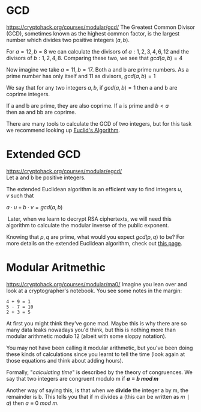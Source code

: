 # GCD
https://cryptohack.org/courses/modular/gcd/
The Greatest Common Divisor (GCD), sometimes known as the highest common factor, is the largest number which divides two positive integers $(a,b)$.  
  
For $a=12, b=8$ we can calculate the divisors of $a: 1,2,3,4,6,12$ and the divisors of $b: 1,2,4,8$. Comparing these two, we see that $gcd(a,b)=4$
  
Now imagine we take $a=11,b=17$. Both a and b are prime numbers. As a prime number has only itself and 11 as divisors, $gcd⁡(a,b)=1$
  
We say that for any two integers $a,b$, if $gcd⁡(a,b)=1$ then a and b are coprime integers.  
  
If a and b are prime, they are also coprime. If a is prime and $b<a$ then aa and bb are coprime.  
  
There are many tools to calculate the GCD of two integers, but for this task we recommend looking up [Euclid's Algorithm](https://en.wikipedia.org/wiki/Euclidean_algorithm).  


# Extended GCD
https://cryptohack.org/courses/modular/egcd/  
Let a and b be positive integers.  
  
The extended Euclidean algorithm is an efficient way to find integers $u,v$ such that  
  
$a⋅u+b⋅v=gcd⁡(a,b)$
  
 Later, when we learn to decrypt RSA ciphertexts, we will need this algorithm to calculate the modular inverse of the public exponent.  
  
Knowing that $p,q$ are prime, what would you expect $gcd⁡(p,q)$ to be? For more details on the extended Euclidean algorithm, check out [this page](https://web.archive.org/web/20230511143526/http://www-math.ucdenver.edu/~wcherowi/courses/m5410/exeucalg.html).

# Modular Aritmethic
https://cryptohack.org/courses/modular/ma0/
Imagine you lean over and look at a cryptographer's notebook. You see some notes in the margin:  

```
4 + 9 = 1  
5 - 7 = 10  
2 + 3 = 5  
```

At first you might think they've gone mad. Maybe this is why there are so many data leaks nowadays you'd think, but this is nothing more than modular arithmetic modulo 12 (albeit with some sloppy notation).  
  
You may not have been calling it modular arithmetic, but you've been doing these kinds of calculations since you learnt to tell the time (look again at those equations and think about adding hours).  
  
Formally, "*calculating time*" is described by the theory of congruences. We say that two integers are congruent modulo m if **$a≡b\ mod\ m$**
  
Another way of saying this, is that when we **divide** the integer a by m, the remainder is b. This tells you that if m divides a (this can be written as $m∣a$) then $a ≡ 0\ mod\ m$.  
  
